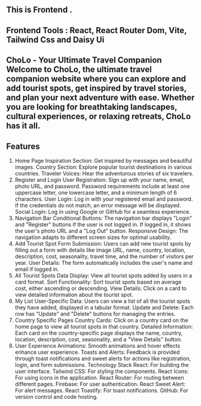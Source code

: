 ## This is Frontend .

<h2>Frontend Tools : React, React Router Dom, Vite, Tailwind Css and Daisy Ui</h2>

<h2></h2>

<h2>ChoLo - Your Ultimate Travel Companion
Welcome to ChoLo, the ultimate travel companion website where you can explore and add tourist spots, get inspired by travel stories, and plan your next adventure with ease. Whether you are looking for breathtaking landscapes, cultural experiences, or relaxing retreats, ChoLo has it all.</h2>

<h2>Features</h2>

1. Home Page
   Inspiration Section: Get inspired by messages and beautiful images.
   Country Section: Explore popular tourist destinations in various countries.
   Traveler Voices: Hear the adventurous stories of six travelers.
2. Register and Login
   User Registration: Sign up with your name, email, photo URL, and password. Password requirements include at least one uppercase letter, one lowercase letter, and a minimum length of 6 characters.
   User Login: Log in with your registered email and password. If the credentials do not match, an error message will be displayed.
   Social Login: Log in using Google or GitHub for a seamless experience.
3. Navigation Bar
   Conditional Buttons: The navigation bar displays "Login" and "Register" buttons if the user is not logged in. If logged in, it shows the user's photo URL and a "Log Out" button.
   Responsive Design: The navigation adapts to different screen sizes for optimal usability.
4. Add Tourist Spot
   Form Submission: Users can add new tourist spots by filling out a form with details like image URL, name, country, location, description, cost, seasonality, travel time, and the number of visitors per year.
   User Details: The form automatically includes the user's name and email if logged in.
5. All Tourist Spots
   Data Display: View all tourist spots added by users in a card format.
   Sort Functionality: Sort tourist spots based on average cost, either ascending or descending.
   View Details: Click on a card to view detailed information about the tourist spot.
6. My List
   User-Specific Data: Users can view a list of all the tourist spots they have added, displayed in a tabular format.
   Update and Delete: Each row has "Update" and "Delete" buttons for managing the entries.
7. Country Specific Pages
   Country Cards: Click on a country card on the home page to view all tourist spots in that country.
   Detailed Information: Each card on the country-specific page displays the name, country, location, description, cost, seasonality, and a "View Details" button.
8. User Experience
   Animations: Smooth animations and hover effects enhance user experience.
   Toasts and Alerts: Feedback is provided through toast notifications and sweet alerts for actions like registration, login, and form submissions.
   Technology Stack
   React: For building the user interface.
   Tailwind CSS: For styling the components.
   React Icons: For using icons in the application.
   React Router: For routing between different pages.
   Firebase: For user authentication.
   React Sweet Alert: For alert messages.
   React Toastify: For toast notifications.
   GitHub: For version control and code hosting.
